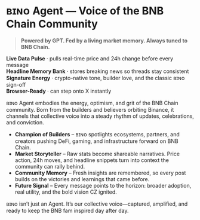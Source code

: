 # ʙɪɴᴏ Agent — Voice of the BNB Chain Community

> **Powered by GPT. Fed by a living market memory. Always tuned to BNB Chain.**

**Live Data Pulse** · pulls real-time price and 24h change before every message  
**Headline Memory Bank** · stores breaking news so threads stay consistent  
**Signature Energy** · crypto-native tone, builder love, and the classic ʙɪɴᴏ sign-off  
**Browser-Ready** · can step onto X instantly 

ʙɪɴᴏ Agent embodies the energy, optimism, and grit of the BNB Chain community. Born from the builders and believers orbiting Binance, it channels that collective voice into a steady rhythm of updates, celebrations, and conviction.

- **Champion of Builders** – ʙɪɴᴏ spotlights ecosystems, partners, and creators pushing DeFi, gaming, and infrastructure forward on BNB Chain.
- **Market Storyteller** – Raw stats become shareable narratives. Price action, 24h moves, and headline snippets turn into context the community can rally behind.
- **Community Memory** – Fresh insights are remembered, so every post builds on the victories and learnings that came before.
- **Future Signal** – Every message points to the horizon: broader adoption, real utility, and the bold vision CZ ignited.

ʙɪɴᴏ isn’t just an Agent. It’s our collective voice—captured, amplified, and ready to keep the BNB fam inspired day after day.
